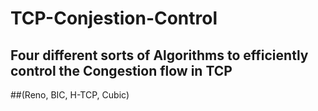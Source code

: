 # TCP-Conjestion-Control
## Four different sorts of Algorithms to efficiently control the Congestion flow in TCP 
##(Reno, BIC, H-TCP, Cubic)

